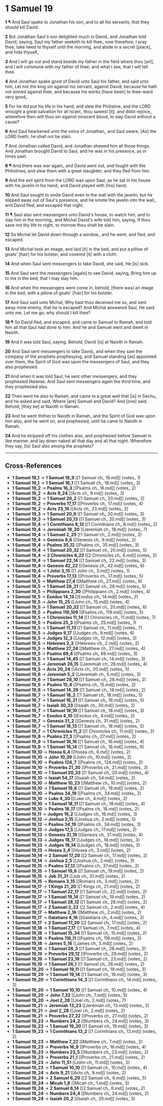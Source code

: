 # 1 Samuel 19

**1** ¶ And Saul spake to Jonathan his son, and to all his servants, that they should kill David.

**2** But Jonathan Saul's son delighted much in David_ and Jonathan told David, saying, Saul my father seeketh to kill thee_ now therefore, I pray thee, take heed to thyself until the morning, and abide in a secret [place], and hide thyself_

**3** And I will go out and stand beside my father in the field where thou [art], and I will commune with my father of thee; and what I see, that I will tell thee.

**4** And Jonathan spake good of David unto Saul his father, and said unto him, Let not the king sin against his servant, against David; because he hath not sinned against thee, and because his works [have been] to thee-ward very good_

**5** For he did put his life in his hand, and slew the Philistine, and the LORD wrought a great salvation for all Israel_ thou sawest [it], and didst rejoice_ wherefore then wilt thou sin against innocent blood, to slay David without a cause?

**6** And Saul hearkened unto the voice of Jonathan_ and Saul sware, [As] the LORD liveth, he shall not be slain.

**7** And Jonathan called David, and Jonathan shewed him all those things. And Jonathan brought David to Saul, and he was in his presence, as in times past.

**8** ¶ And there was war again_ and David went out, and fought with the Philistines, and slew them with a great slaughter; and they fled from him.

**9** And the evil spirit from the LORD was upon Saul, as he sat in his house with his javelin in his hand_ and David played with [his] hand.

**10** And Saul sought to smite David even to the wall with the javelin; but he slipped away out of Saul's presence, and he smote the javelin into the wall_ and David fled, and escaped that night.

**11** ¶ Saul also sent messengers unto David's house, to watch him, and to slay him in the morning_ and Michal David's wife told him, saying, If thou save not thy life to night, to morrow thou shalt be slain.

**12** So Michal let David down through a window_ and he went, and fled, and escaped.

**13** And Michal took an image, and laid [it] in the bed, and put a pillow of goats' [hair] for his bolster, and covered [it] with a cloth.

**14** And when Saul sent messengers to take David, she said, He [is] sick.

**15** And Saul sent the messengers [again] to see David, saying, Bring him up to me in the bed, that I may slay him.

**16** And when the messengers were come in, behold, [there was] an image in the bed, with a pillow of goats' [hair] for his bolster.

**17** And Saul said unto Michal, Why hast thou deceived me so, and sent away mine enemy, that he is escaped? And Michal answered Saul, He said unto me, Let me go; why should I kill thee?

**18** ¶ So David fled, and escaped, and came to Samuel to Ramah, and told him all that Saul had done to him. And he and Samuel went and dwelt in Naioth.

**19** And it was told Saul, saying, Behold, David [is] at Naioth in Ramah.

**20** And Saul sent messengers to take David_ and when they saw the company of the prophets prophesying, and Samuel standing [as] appointed over them, the Spirit of God was upon the messengers of Saul, and they also prophesied.

**21** And when it was told Saul, he sent other messengers, and they prophesied likewise. And Saul sent messengers again the third time, and they prophesied also.

**22** Then went he also to Ramah, and came to a great well that [is] in Sechu_ and he asked and said, Where [are] Samuel and David? And [one] said, Behold, [they be] at Naioth in Ramah.

**23** And he went thither to Naioth in Ramah_ and the Spirit of God was upon him also, and he went on, and prophesied, until he came to Naioth in Ramah.

**24** And he stripped off his clothes also, and prophesied before Samuel in like manner, and lay down naked all that day and all that night. Wherefore they say, [Is] Saul also among the prophets?

---

## Cross-References

- **1 Samuel 19_1** → **1 Samuel 18_9** [[1 Samuel ch_ 18.md]] (votes_ 1)
- **1 Samuel 19_1** → **1 Samuel 18_1** [[1 Samuel ch_ 18.md]] (votes_ 3)
- **1 Samuel 19_2** → **Psalms 16_3** [[Psalms ch_ 16.md]] (votes_ 2)
- **1 Samuel 19_2** → **Acts 9_24** [[Acts ch_ 9.md]] (votes_ 3)
- **1 Samuel 19_2** → **1 Samuel 20_2** [[1 Samuel ch_ 20.md]] (votes_ 2)
- **1 Samuel 19_2** → **Proverbs 17_17** [[Proverbs ch_ 17.md]] (votes_ 4)
- **1 Samuel 19_2** → **Acts 23_16** [[Acts ch_ 23.md]] (votes_ 2)
- **1 Samuel 19_3** → **1 Samuel 20_9** [[1 Samuel ch_ 20.md]] (votes_ 3)
- **1 Samuel 19_3** → **1 Samuel 20_13** [[1 Samuel ch_ 20.md]] (votes_ 3)
- **1 Samuel 19_4** → **1 Corinthians 8_12** [[1 Corinthians ch_ 8.md]] (votes_ 2)
- **1 Samuel 19_4** → **Jeremiah 18_20** [[Jeremiah ch_ 18.md]] (votes_ 7)
- **1 Samuel 19_4** → **1 Samuel 2_25** [[1 Samuel ch_ 2.md]] (votes_ 2)
- **1 Samuel 19_4** → **Genesis 9_6** [[Genesis ch_ 9.md]] (votes_ 2)
- **1 Samuel 19_4** → **Psalms 35_12** [[Psalms ch_ 35.md]] (votes_ 3)
- **1 Samuel 19_4** → **1 Samuel 20_32** [[1 Samuel ch_ 20.md]] (votes_ 5)
- **1 Samuel 19_4** → **2 Chronicles 6_22** [[2 Chronicles ch_ 6.md]] (votes_ 2)
- **1 Samuel 19_4** → **1 Samuel 22_14** [[1 Samuel ch_ 22.md]] (votes_ 3)
- **1 Samuel 19_4** → **Genesis 42_22** [[Genesis ch_ 42.md]] (votes_ 6)
- **1 Samuel 19_4** → **1 John 3_15** [[1 John ch_ 3.md]] (votes_ 1)
- **1 Samuel 19_4** → **Proverbs 17_13** [[Proverbs ch_ 17.md]] (votes_ 5)
- **1 Samuel 19_5** → **Matthew 27_4** [[Matthew ch_ 27.md]] (votes_ 6)
- **1 Samuel 19_5** → **1 Samuel 28_21** [[1 Samuel ch_ 28.md]] (votes_ 5)
- **1 Samuel 19_5** → **Philippians 2_30** [[Philippians ch_ 2.md]] (votes_ 4)
- **1 Samuel 19_5** → **Exodus 14_13** [[Exodus ch_ 14.md]] (votes_ 2)
- **1 Samuel 19_5** → **John 15_25** [[John ch_ 15.md]] (votes_ 4)
- **1 Samuel 19_5** → **1 Samuel 20_32** [[1 Samuel ch_ 20.md]] (votes_ 6)
- **1 Samuel 19_5** → **Psalms 119_109** [[Psalms ch_ 119.md]] (votes_ 5)
- **1 Samuel 19_5** → **1 Chronicles 11_14** [[1 Chronicles ch_ 11.md]] (votes_ 7)
- **1 Samuel 19_5** → **Psalms 25_3** [[Psalms ch_ 25.md]] (votes_ 1)
- **1 Samuel 19_5** → **1 Samuel 11_13** [[1 Samuel ch_ 11.md]] (votes_ 7)
- **1 Samuel 19_5** → **Judges 9_17** [[Judges ch_ 9.md]] (votes_ 6)
- **1 Samuel 19_5** → **Judges 12_3** [[Judges ch_ 12.md]] (votes_ 3)
- **1 Samuel 19_5** → **Hebrews 2_3** [[Hebrews ch_ 2.md]] (votes_ 2)
- **1 Samuel 19_5** → **Matthew 27_24** [[Matthew ch_ 27.md]] (votes_ 4)
- **1 Samuel 19_5** → **Psalms 69_4** [[Psalms ch_ 69.md]] (votes_ 3)
- **1 Samuel 19_5** → **1 Samuel 14_45** [[1 Samuel ch_ 14.md]] (votes_ 3)
- **1 Samuel 19_5** → **Jeremiah 26_15** [[Jeremiah ch_ 26.md]] (votes_ 4)
- **1 Samuel 19_5** → **Acts 20_24** [[Acts ch_ 20.md]] (votes_ 5)
- **1 Samuel 19_6** → **Jeremiah 5_2** [[Jeremiah ch_ 5.md]] (votes_ 3)
- **1 Samuel 19_6** → **1 Samuel 28_10** [[1 Samuel ch_ 28.md]] (votes_ 2)
- **1 Samuel 19_6** → **Psalms 15_4** [[Psalms ch_ 15.md]] (votes_ 2)
- **1 Samuel 19_6** → **1 Samuel 14_39** [[1 Samuel ch_ 14.md]] (votes_ 2)
- **1 Samuel 19_7** → **1 Samuel 18_2** [[1 Samuel ch_ 18.md]] (votes_ 5)
- **1 Samuel 19_7** → **1 Samuel 16_21** [[1 Samuel ch_ 16.md]] (votes_ 5)
- **1 Samuel 19_7** → **Isaiah 30_33** [[Isaiah ch_ 30.md]] (votes_ 2)
- **1 Samuel 19_7** → **1 Samuel 18_10** [[1 Samuel ch_ 18.md]] (votes_ 3)
- **1 Samuel 19_7** → **Exodus 4_10** [[Exodus ch_ 4.md]] (votes_ 2)
- **1 Samuel 19_7** → **Genesis 31_2** [[Genesis ch_ 31.md]] (votes_ 2)
- **1 Samuel 19_7** → **1 Samuel 18_13** [[1 Samuel ch_ 18.md]] (votes_ 5)
- **1 Samuel 19_7** → **1 Chronicles 11_2** [[1 Chronicles ch_ 11.md]] (votes_ 2)
- **1 Samuel 19_8** → **Psalms 27_3** [[Psalms ch_ 27.md]] (votes_ 2)
- **1 Samuel 19_9** → **1 Samuel 16_16** [[1 Samuel ch_ 16.md]] (votes_ 4)
- **1 Samuel 19_9** → **1 Samuel 16_14** [[1 Samuel ch_ 16.md]] (votes_ 6)
- **1 Samuel 19_10** → **Hosea 6_4** [[Hosea ch_ 6.md]] (votes_ 2)
- **1 Samuel 19_10** → **John 10_39** [[John ch_ 10.md]] (votes_ 2)
- **1 Samuel 19_10** → **Psalms 124_7** [[Psalms ch_ 124.md]] (votes_ 2)
- **1 Samuel 19_10** → **Proverbs 21_30** [[Proverbs ch_ 21.md]] (votes_ 3)
- **1 Samuel 19_10** → **1 Samuel 20_33** [[1 Samuel ch_ 20.md]] (votes_ 4)
- **1 Samuel 19_10** → **Isaiah 54_17** [[Isaiah ch_ 54.md]] (votes_ 2)
- **1 Samuel 19_10** → **Matthew 10_23** [[Matthew ch_ 10.md]] (votes_ 2)
- **1 Samuel 19_10** → **1 Samuel 19_6** [[1 Samuel ch_ 19.md]] (votes_ 2)
- **1 Samuel 19_10** → **Psalms 34_19** [[Psalms ch_ 34.md]] (votes_ 2)
- **1 Samuel 19_10** → **Luke 4_30** [[Luke ch_ 4.md]] (votes_ 2)
- **1 Samuel 19_10** → **1 Samuel 18_11** [[1 Samuel ch_ 18.md]] (votes_ 4)
- **1 Samuel 19_10** → **Psalms 18_17** [[Psalms ch_ 18.md]] (votes_ 2)
- **1 Samuel 19_11** → **Judges 16_2** [[Judges ch_ 16.md]] (votes_ 3)
- **1 Samuel 19_12** → **Joshua 2_15** [[Joshua ch_ 2.md]] (votes_ 5)
- **1 Samuel 19_12** → **Psalms 34_19** [[Psalms ch_ 34.md]] (votes_ 3)
- **1 Samuel 19_13** → **Judges 17_5** [[Judges ch_ 17.md]] (votes_ 2)
- **1 Samuel 19_13** → **Genesis 31_19** [[Genesis ch_ 31.md]] (votes_ 4)
- **1 Samuel 19_13** → **Judges 18_17** [[Judges ch_ 18.md]] (votes_ 3)
- **1 Samuel 19_13** → **Judges 18_14** [[Judges ch_ 18.md]] (votes_ 3)
- **1 Samuel 19_13** → **Hosea 3_4** [[Hosea ch_ 3.md]] (votes_ 2)
- **1 Samuel 19_14** → **2 Samuel 17_20** [[2 Samuel ch_ 17.md]] (votes_ 2)
- **1 Samuel 19_14** → **Joshua 2_5** [[Joshua ch_ 2.md]] (votes_ 3)
- **1 Samuel 19_15** → **Psalms 37_12** [[Psalms ch_ 37.md]] (votes_ 2)
- **1 Samuel 19_15** → **1 Samuel 19_6** [[1 Samuel ch_ 19.md]] (votes_ 2)
- **1 Samuel 19_15** → **Job 31_31** [[Job ch_ 31.md]] (votes_ 2)
- **1 Samuel 19_15** → **Romans 3_15** [[Romans ch_ 3.md]] (votes_ 2)
- **1 Samuel 19_17** → **1 Kings 21_20** [[1 Kings ch_ 21.md]] (votes_ 2)
- **1 Samuel 19_17** → **1 Samuel 22_17** [[1 Samuel ch_ 22.md]] (votes_ 2)
- **1 Samuel 19_17** → **1 Samuel 19_14** [[1 Samuel ch_ 19.md]] (votes_ 2)
- **1 Samuel 19_17** → **1 Samuel 28_12** [[1 Samuel ch_ 28.md]] (votes_ 2)
- **1 Samuel 19_17** → **2 Samuel 2_22** [[2 Samuel ch_ 2.md]] (votes_ 4)
- **1 Samuel 19_17** → **Matthew 2_16** [[Matthew ch_ 2.md]] (votes_ 2)
- **1 Samuel 19_17** → **Galatians 4_16** [[Galatians ch_ 4.md]] (votes_ 2)
- **1 Samuel 19_17** → **2 Samuel 17_20** [[2 Samuel ch_ 17.md]] (votes_ 2)
- **1 Samuel 19_18** → **1 Samuel 7_17** [[1 Samuel ch_ 7.md]] (votes_ 4)
- **1 Samuel 19_18** → **1 Samuel 15_34** [[1 Samuel ch_ 15.md]] (votes_ 2)
- **1 Samuel 19_18** → **Psalms 116_11** [[Psalms ch_ 116.md]] (votes_ 2)
- **1 Samuel 19_18** → **James 5_16** [[James ch_ 5.md]] (votes_ 2)
- **1 Samuel 19_18** → **1 Samuel 28_3** [[1 Samuel ch_ 28.md]] (votes_ 2)
- **1 Samuel 19_19** → **Proverbs 29_12** [[Proverbs ch_ 29.md]] (votes_ 2)
- **1 Samuel 19_19** → **1 Samuel 23_19** [[1 Samuel ch_ 23.md]] (votes_ 2)
- **1 Samuel 19_19** → **1 Samuel 26_1** [[1 Samuel ch_ 26.md]] (votes_ 2)
- **1 Samuel 19_20** → **1 Samuel 19_11** [[1 Samuel ch_ 19.md]] (votes_ 3)
- **1 Samuel 19_20** → **1 Samuel 19_14** [[1 Samuel ch_ 19.md]] (votes_ 3)
- **1 Samuel 19_20** → **1 Corinthians 14_3** [[1 Corinthians ch_ 14.md]] (votes_ 3)
- **1 Samuel 19_20** → **1 Samuel 10_10** [[1 Samuel ch_ 10.md]] (votes_ 4)
- **1 Samuel 19_20** → **John 7_32** [[John ch_ 7.md]] (votes_ 5)
- **1 Samuel 19_20** → **Joel 2_28** [[Joel ch_ 2.md]] (votes_ 7)
- **1 Samuel 19_21** → **Jeremiah 13_23** [[Jeremiah ch_ 13.md]] (votes_ 2)
- **1 Samuel 19_21** → **Joel 2_28** [[Joel ch_ 2.md]] (votes_ 2)
- **1 Samuel 19_21** → **Proverbs 27_22** [[Proverbs ch_ 27.md]] (votes_ 2)
- **1 Samuel 19_23** → **Numbers 24_2** [[Numbers ch_ 24.md]] (votes_ 3)
- **1 Samuel 19_23** → **1 Samuel 19_20** [[1 Samuel ch_ 19.md]] (votes_ 3)
- **1 Samuel 19_23** → **1 Corinthians 13_2** [[1 Corinthians ch_ 13.md]] (votes_ 2)
- **1 Samuel 19_23** → **Matthew 7_22** [[Matthew ch_ 7.md]] (votes_ 2)
- **1 Samuel 19_23** → **Proverbs 16_9** [[Proverbs ch_ 16.md]] (votes_ 4)
- **1 Samuel 19_23** → **Numbers 23_5** [[Numbers ch_ 23.md]] (votes_ 2)
- **1 Samuel 19_23** → **Proverbs 21_1** [[Proverbs ch_ 21.md]] (votes_ 2)
- **1 Samuel 19_23** → **John 11_51** [[John ch_ 11.md]] (votes_ 2)
- **1 Samuel 19_23** → **1 Samuel 10_10** [[1 Samuel ch_ 10.md]] (votes_ 4)
- **1 Samuel 19_24** → **Acts 9_21** [[Acts ch_ 9.md]] (votes_ 2)
- **1 Samuel 19_24** → **2 Samuel 6_20** [[2 Samuel ch_ 6.md]] (votes_ 5)
- **1 Samuel 19_24** → **Micah 1_8** [[Micah ch_ 1.md]] (votes_ 5)
- **1 Samuel 19_24** → **2 Samuel 6_14** [[2 Samuel ch_ 6.md]] (votes_ 2)
- **1 Samuel 19_24** → **Numbers 24_4** [[Numbers ch_ 24.md]] (votes_ 2)
- **1 Samuel 19_24** → **Isaiah 20_2** [[Isaiah ch_ 20.md]] (votes_ 5)
